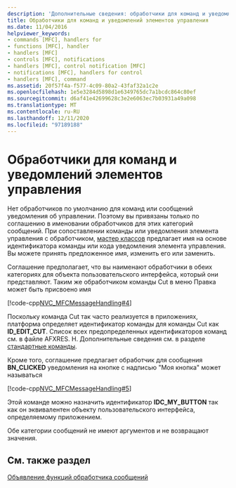 ```yaml
---
description: 'Дополнительные сведения: обработчики для команд и уведомления об управлении'
title: Обработчики для команд и уведомлений элементов управления
ms.date: 11/04/2016
helpviewer_keywords:
- commands [MFC], handlers for
- functions [MFC], handler
- handlers [MFC]
- controls [MFC], notifications
- handlers [MFC], control notification [MFC]
- notifications [MFC], handlers for control
- handlers [MFC], command
ms.assetid: 20f57f4a-f577-4c09-80a2-43faf32a1c2e
ms.openlocfilehash: 1e5e3284d5898d1e6349765dc7a1bcdc864c80ef
ms.sourcegitcommit: d6af41e42699628c3e2e6063ec7b03931a49a098
ms.translationtype: MT
ms.contentlocale: ru-RU
ms.lasthandoff: 12/11/2020
ms.locfileid: "97189188"
---
```

# <a name="handlers-for-commands-and-control-notifications"></a>Обработчики для команд и уведомлений элементов управления

Нет обработчиков по умолчанию для команд или сообщений уведомления об управлении. Поэтому вы привязаны только по соглашению в именовании обработчиков для этих категорий сообщений. При сопоставлении команды или уведомления элемента управления с обработчиком, [мастер классов](reference/mfc-class-wizard.md) предлагает имя на основе идентификатора команды или кода уведомления элемента управления. Вы можете принять предложенное имя, изменить его или заменить.

Соглашение предполагает, что вы наименают обработчики в обеих категориях для объекта пользовательского интерфейса, который они представляют. Таким же обработчиком команды Cut в меню Правка может быть присвоено имя

[!code-cpp[NVC_MFCMessageHandling#4](codesnippet/cpp/handlers-for-commands-and-control-notifications_1.h)]

Поскольку команда Cut так часто реализуется в приложениях, платформа определяет идентификатор команды для команды Cut как **ID_EDIT_CUT**. Список всех предопределенных идентификаторов команд см. в файле AFXRES. H. Дополнительные сведения см. в разделе [стандартные команды](standard-commands.md).

Кроме того, соглашение предлагает обработчик для сообщения **BN_CLICKED** уведомления на кнопке с надписью "Моя кнопка" может называться

[!code-cpp[NVC_MFCMessageHandling#5](codesnippet/cpp/handlers-for-commands-and-control-notifications_2.h)]

Этой команде можно назначить идентификатор **IDC_MY_BUTTON** так как он эквивалентен объекту пользовательского интерфейса, определяемому приложением.

Обе категории сообщений не имеют аргументов и не возвращают значения.

## <a name="see-also"></a>См. также раздел

[Объявление функций обработчика сообщений](declaring-message-handler-functions.md)
